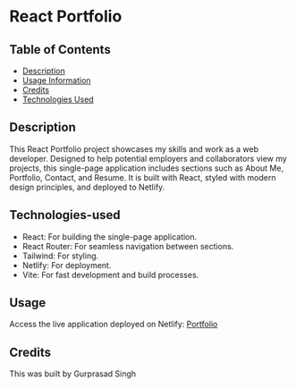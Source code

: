 # React Portfolio

## Table of Contents
- [Description](#description)
- [Usage Information](#usage)
- [Credits](#credits)
- [Technologies Used](#technologies-used)

## Description
This React Portfolio project showcases my skills and work as a web developer. Designed to help potential employers and collaborators view my projects, this single-page application includes sections such as About Me, Portfolio, Contact, and Resume. It is built with React, styled with modern design principles, and deployed to Netlify.

## Technologies-used
- React: For building the single-page application.
- React Router: For seamless navigation between sections.
- Tailwind: For styling.
- Netlify: For deployment.
- Vite: For fast development and build processes.

## Usage
Access the live application deployed on Netlify: 
[Portfolio](gurprasadreactportfolio.netlify.app)



  

## Credits
This was built by Gurprasad Singh
